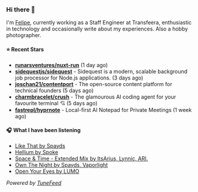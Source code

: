 ### Hi there 👋

I'm [Felipe](https://felipevm.com), currently working as a Staff Engineer at Transfeera, enthusiastic in technology and occasionally write about my experiences. Also a hobby photographer.

#### ⭐ Recent Stars
- **[runarsventures/nuxt-run](https://github.com/runarsventures/nuxt-run)** (1 day ago)
- **[sidequestjs/sidequest](https://github.com/sidequestjs/sidequest)** - Sidequest is a modern, scalable background job processor for Node.js applications. (3 days ago)
- **[joschan21/contentport](https://github.com/joschan21/contentport)** - The open-source content platform for technical founders (5 days ago)
- **[charmbracelet/crush](https://github.com/charmbracelet/crush)** - The glamourous AI coding agent for your favourite terminal 💘 (5 days ago)
- **[fastrepl/hyprnote](https://github.com/fastrepl/hyprnote)** - Local-first AI Notepad for Private Meetings (1 week ago)

#### 🎧 What I have been listening
- [Like That by Spayds](https://open.spotify.com/track/2UtKw4hPgZZrY4i3RG2vX7)
- [Hellium by Spoke](https://open.spotify.com/track/3LUhh14hh46ylmVSeFFPhW)
- [Space &amp; Time - Extended Mix by ItsArius, Lynnic, ARI.](https://open.spotify.com/track/5qu91DHKSR9YdRVKkX9rAf)
- [Own The Night by Spayds, Vaporlight](https://open.spotify.com/track/48tYwcbko3i2Uhve8rqWT3)
- [Open Your Eyes by LUMO](https://open.spotify.com/track/2Xld7M7Lb35iEADuLolaK7)

_Powered by [TuneFeed](https://tunefeed.app?ref=github.com)_
